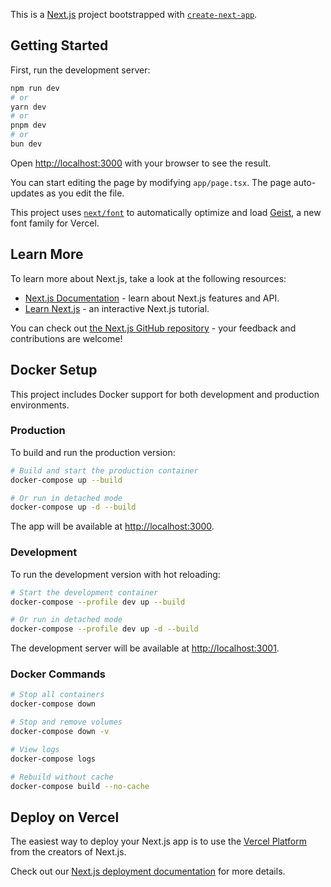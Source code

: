 This is a [Next.js](https://nextjs.org) project bootstrapped with [`create-next-app`](https://nextjs.org/docs/app/api-reference/cli/create-next-app).

## Getting Started

First, run the development server:

```bash
npm run dev
# or
yarn dev
# or
pnpm dev
# or
bun dev
```

Open [http://localhost:3000](http://localhost:3000) with your browser to see the result.

You can start editing the page by modifying `app/page.tsx`. The page auto-updates as you edit the file.

This project uses [`next/font`](https://nextjs.org/docs/app/building-your-application/optimizing/fonts) to automatically optimize and load [Geist](https://vercel.com/font), a new font family for Vercel.

## Learn More

To learn more about Next.js, take a look at the following resources:

- [Next.js Documentation](https://nextjs.org/docs) - learn about Next.js features and API.
- [Learn Next.js](https://nextjs.org/learn) - an interactive Next.js tutorial.

You can check out [the Next.js GitHub repository](https://github.com/vercel/next.js) - your feedback and contributions are welcome!

## Docker Setup

This project includes Docker support for both development and production environments.

### Production

To build and run the production version:

```bash
# Build and start the production container
docker-compose up --build

# Or run in detached mode
docker-compose up -d --build
```

The app will be available at [http://localhost:3000](http://localhost:3000).

### Development

To run the development version with hot reloading:

```bash
# Start the development container
docker-compose --profile dev up --build

# Or run in detached mode
docker-compose --profile dev up -d --build
```

The development server will be available at [http://localhost:3001](http://localhost:3001).

### Docker Commands

```bash
# Stop all containers
docker-compose down

# Stop and remove volumes
docker-compose down -v

# View logs
docker-compose logs

# Rebuild without cache
docker-compose build --no-cache
```

## Deploy on Vercel

The easiest way to deploy your Next.js app is to use the [Vercel Platform](https://vercel.com/new?utm_medium=default-template&filter=next.js&utm_source=create-next-app&utm_campaign=create-next-app-readme) from the creators of Next.js.

Check out our [Next.js deployment documentation](https://nextjs.org/docs/app/building-your-application/deploying) for more details.
